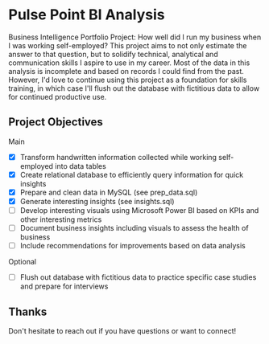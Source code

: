 # Pulse Point BI Analysis

Business Intelligence Portfolio Project: How well did I run my business when I was working self-employed? This project aims to not only estimate the answer to that question, but to solidify technical, analytical and communication skills I aspire to use in my career. Most of the data in this analysis is incomplete and based on records I could find from the past. However, I'd love to continue using this project as a foundation for skills training, in which case I'll flush out the database with fictitious data to allow for continued productive use.

## Project Objectives

Main

- [x] Transform handwritten information collected while working self-employed into data tables
- [x] Create relational database to efficiently query information for quick insights
- [x] Prepare and clean data in MySQL (see prep_data.sql)
- [x] Generate interesting insights (see insights.sql)
- [ ] Develop interesting visuals using Microsoft Power BI based on KPIs and other interesting metrics
- [ ] Document business insights including visuals to assess the health of business
- [ ] Include recommendations for improvements based on data analysis

Optional

- [ ] Flush out database with fictitious data to practice specific case studies and prepare for interviews

## Thanks

Don't hesitate to reach out if you have questions or want to connect!
